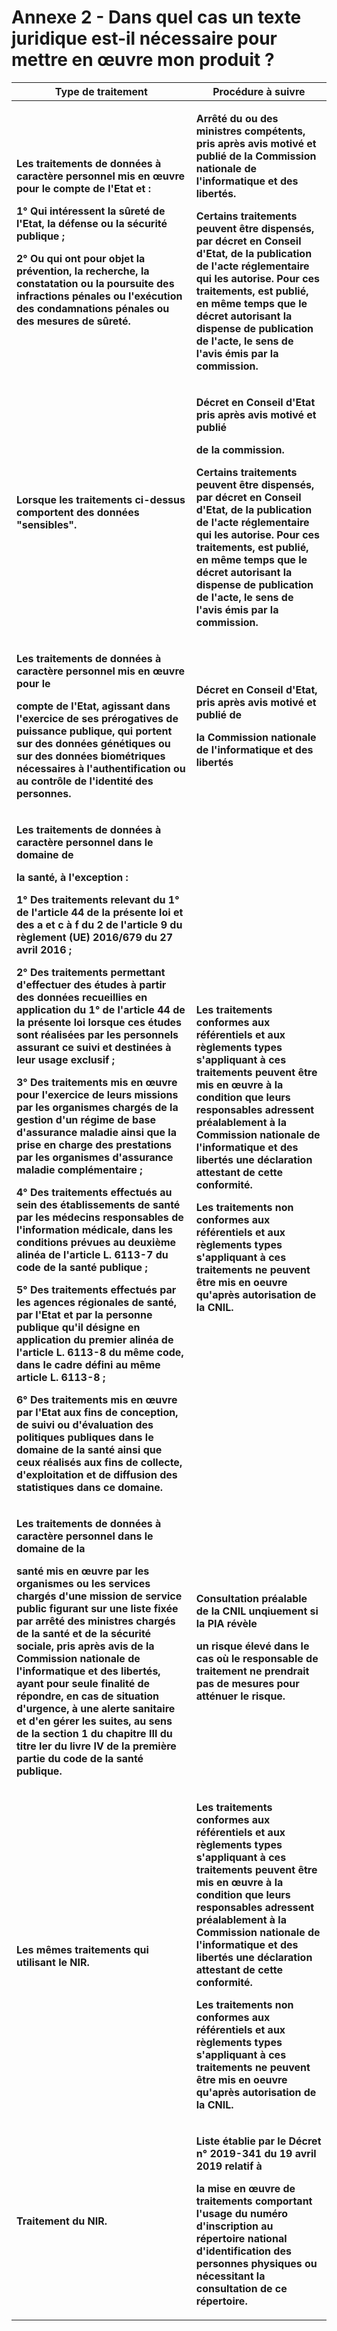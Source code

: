 # Annexe 2 - Dans quel cas un texte juridique est-il nécessaire pour mettre en œuvre mon produit ?

| **Type de traitement**                                                                                                                                                                                                                                                                                                                                                                                                                                                                                                                                                                                                                                                                                                                                                                                                                                                                                                                                                                                                                                                                                                                                                                                                                                                                                                                                                                                                                                                                                                                                                                                                                                                                                                                 | **Procédure à suivre**                                                                                                                                                                                                                                                                                                                                                                                                                                                                                                            |
| -------------------------------------------------------------------------------------------------------------------------------------------------------------------------------------------------------------------------------------------------------------------------------------------------------------------------------------------------------------------------------------------------------------------------------------------------------------------------------------------------------------------------------------------------------------------------------------------------------------------------------------------------------------------------------------------------------------------------------------------------------------------------------------------------------------------------------------------------------------------------------------------------------------------------------------------------------------------------------------------------------------------------------------------------------------------------------------------------------------------------------------------------------------------------------------------------------------------------------------------------------------------------------------------------------------------------------------------------------------------------------------------------------------------------------------------------------------------------------------------------------------------------------------------------------------------------------------------------------------------------------------------------------------------------------------------------------------------------------------- | --------------------------------------------------------------------------------------------------------------------------------------------------------------------------------------------------------------------------------------------------------------------------------------------------------------------------------------------------------------------------------------------------------------------------------------------------------------------------------------------------------------------------------- |
| <p><strong>Les traitements de données à caractère personnel mis en œuvre pour le compte de l'Etat et :</strong><br></p><p><strong>1° Qui intéressent la sûreté de l'Etat, la défense ou la sécurité publique ;</strong><br></p><p><strong>2° Ou qui ont pour objet la prévention, la recherche, la constatation ou la poursuite des infractions pénales ou l'exécution des condamnations pénales ou des mesures de sûreté.</strong></p>                                                                                                                                                                                                                                                                                                                                                                                                                                                                                                                                                                                                                                                                                                                                                                                                                                                                                                                                                                                                                                                                                                                                                                                                                                                                                                | <p><strong>Arrêté du ou des ministres compétents, pris après avis motivé et publié de la Commission nationale de l'informatique et des libertés.</strong><br></p><p><strong>Certains traitements peuvent être dispensés, par décret en Conseil d'Etat, de la publication de l'acte réglementaire qui les autorise. Pour ces traitements, est publié, en même temps que le décret autorisant la dispense de publication de l'acte, le sens de l'avis émis par la commission.</strong></p>                                          |
| **Lorsque les traitements ci-dessus comportent des données "sensibles".**                                                                                                                                                                                                                                                                                                                                                                                                                                                                                                                                                                                                                                                                                                                                                                                                                                                                                                                                                                                                                                                                                                                                                                                                                                                                                                                                                                                                                                                                                                                                                                                                                                                              | <p><strong>Décret en Conseil d'Etat pris après avis motivé et publié</strong></p><p><strong>de la commission.</strong><br></p><p><strong>Certains traitements peuvent être dispensés, par décret en Conseil d'Etat, de la publication de l'acte réglementaire qui les autorise. Pour ces traitements, est publié, en même temps que le décret autorisant la dispense de publication de l'acte, le sens de l'avis émis par la commission.</strong></p>                                                                             |
| <p><strong>Les traitements de données à caractère personnel mis en œuvre pour le</strong></p><p><strong>compte de l'Etat, agissant dans l'exercice de ses prérogatives de puissance publique, qui portent sur des données génétiques ou sur des données biométriques nécessaires à l'authentification ou au contrôle de l'identité des personnes.</strong></p>                                                                                                                                                                                                                                                                                                                                                                                                                                                                                                                                                                                                                                                                                                                                                                                                                                                                                                                                                                                                                                                                                                                                                                                                                                                                                                                                                                         | <p><strong>Décret en Conseil d'Etat, pris après avis motivé et publié de</strong></p><p><strong>la Commission nationale de l'informatique et des libertés</strong></p>                                                                                                                                                                                                                                                                                                                                                            |
| <p><strong>Les traitements de données à caractère personnel dans le domaine de</strong></p><p><strong>la santé, à l'exception :</strong><br></p><p><strong>1° Des traitements relevant du 1° de l'article 44 de la présente loi et des a et c à f du 2 de l'article 9 du règlement (UE) 2016/679 du 27 avril 2016 ;</strong><br></p><p><strong>2° Des traitements permettant d'effectuer des études à partir des données recueillies en application du 1° de l'article 44 de la présente loi lorsque ces études sont réalisées par les personnels assurant ce suivi et destinées à leur usage exclusif ;</strong><br></p><p><strong>3° Des traitements mis en œuvre pour l'exercice de leurs missions par les organismes chargés de la gestion d'un régime de base d'assurance maladie ainsi que la prise en charge des prestations par les organismes d'assurance maladie complémentaire ;</strong><br></p><p><strong>4° Des traitements effectués au sein des établissements de santé par les médecins responsables de l'information médicale, dans les conditions prévues au deuxième alinéa de l'article L. 6113-7 du code de la santé publique ;</strong><br></p><p><strong>5° Des traitements effectués par les agences régionales de santé, par l'Etat et par la personne publique qu'il désigne en application du premier alinéa de l'article L. 6113-8 du même code, dans le cadre défini au même article L. 6113-8 ;</strong><br></p><p><strong>6° Des traitements mis en œuvre par l'Etat aux fins de conception, de suivi ou d'évaluation des politiques publiques dans le domaine de la santé ainsi que ceux réalisés aux fins de collecte, d'exploitation et de diffusion des statistiques dans ce domaine.</strong></p> | <p><strong>Les traitements conformes aux référentiels et aux règlements types s'appliquant à ces traitements peuvent être mis en œuvre à la condition que leurs responsables adressent préalablement à la Commission nationale de l'informatique et des libertés une déclaration attestant de cette conformité.</strong><br></p><p><strong>Les traitements non conformes aux référentiels et aux règlements types s'appliquant à ces traitements ne peuvent être mis en oeuvre qu'après autorisation de la CNIL.</strong><br></p> |
| <p><strong>Les traitements de données à caractère personnel dans le domaine de la</strong></p><p><strong>santé mis en œuvre par les organismes ou les services chargés d'une mission de service public figurant sur une liste fixée par arrêté des ministres chargés de la santé et de la sécurité sociale, pris après avis de la Commission nationale de l'informatique et des libertés, ayant pour seule finalité de répondre, en cas de situation d'urgence, à une alerte sanitaire et d'en gérer les suites, au sens de la section 1 du chapitre III du titre Ier du livre IV de la première partie du code de la santé publique.</strong></p>                                                                                                                                                                                                                                                                                                                                                                                                                                                                                                                                                                                                                                                                                                                                                                                                                                                                                                                                                                                                                                                                                     | <p><strong>Consultation préalable de la CNIL unqiuement si la PIA révèle</strong></p><p><strong>un risque élevé dans le cas où le responsable de traitement ne prendrait pas de mesures pour atténuer le risque.</strong></p>                                                                                                                                                                                                                                                                                                     |
| **Les mêmes traitements qui utilisant le NIR.**                                                                                                                                                                                                                                                                                                                                                                                                                                                                                                                                                                                                                                                                                                                                                                                                                                                                                                                                                                                                                                                                                                                                                                                                                                                                                                                                                                                                                                                                                                                                                                                                                                                                                        | <p><strong>Les traitements conformes aux référentiels et aux règlements types s'appliquant à ces traitements peuvent être mis en œuvre à la condition que leurs responsables adressent préalablement à la Commission nationale de l'informatique et des libertés une déclaration attestant de cette conformité.</strong><br></p><p><strong>Les traitements non conformes aux référentiels et aux règlements types s'appliquant à ces traitements ne peuvent être mis en oeuvre qu'après autorisation de la CNIL.</strong></p>     |
| **Traitement du NIR.**                                                                                                                                                                                                                                                                                                                                                                                                                                                                                                                                                                                                                                                                                                                                                                                                                                                                                                                                                                                                                                                                                                                                                                                                                                                                                                                                                                                                                                                                                                                                                                                                                                                                                                                 | <p><strong>Liste établie par le Décret n° 2019-341 du 19 avril 2019 relatif à</strong></p><p><strong>la mise en œuvre de traitements comportant l'usage du numéro d'inscription au répertoire national d'identification des personnes physiques ou nécessitant la consultation de ce répertoire.</strong></p>                                                                                                                                                                                                                     |
